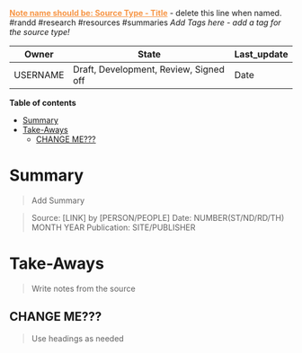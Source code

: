 <font color="#f79646"><u><b>Note name should be: Source Type - Title</b></u></font> - delete this line when named.
#randd #research #resources #summaries *Add Tags here - add a tag for the source type!*

|Owner|State|Last_update|
|--|--|--|
|USERNAME|Draft, Development, Review, Signed off|Date|

**Table of contents**
- [Summary](#Summary)
- [Take-Aways](#Take-Aways)
	- [CHANGE ME???](#CHANGE%20ME???)

# Summary
>Add Summary

>Source: [LINK] by [PERSON/PEOPLE]
>Date: NUMBER(ST/ND/RD/TH) MONTH YEAR
>Publication: SITE/PUBLISHER

# Take-Aways
>Write notes from the source

## CHANGE ME???
>Use headings as needed
